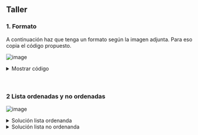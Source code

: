 ## Taller

### 1. Formato

A continuación haz que tenga un formato según la imagen adjunta. Para eso copia el código propuesto. 

![image](https://github.com/crodrigr/diseno-web-avanzado-uts-2023-02/assets/31961588/ab2224ff-8bbe-417d-9708-0f4b523f7cf3)


<details><summary>Mostrar código</summary>

<p>
  
```html
<!DOCTYPE html>
<html>
<head>
	<title>Ejercicio html etiquetas de texto básicas</title>
	<meta charset="utf-8"/>
</head>
<body>

Berners-Lee trabajó en el CERN desde junio hasta diciembre de 1980. Durante ese tiempo, propuso un proyecto basado en el hipertexto para facilitar la forma de compartir y la puesta al día de la información entre investigadores. En este periodo también construyó un programa llamado ENQUIRE que no llegó a ver la luz.1​

Después de dejar el CERN, en 1980, se fue a trabajar a la empresa de John Poole Image Computer Systems Ltd., pero regresó al CERN otra vez en 1984.

En 1989, el CERN era el nodo de Internet más grande de Europa y Berners-Lee vio la oportunidad de unir Internet y el hipertexto (HTTP y HTML), de lo que surgiría la World Wide Web. Desarrolló su primera propuesta de la Web el 12 de marzo de 1989,2​ pero no tuvo mucho eco, por lo que en 1990 y con la ayuda de Robert Cailliau, hicieron una revisión que fue aceptada por su gerente, Mike Sendall. Usó ideas similares a las que había usado en el sistema Enquire, para crear la World Wide Web, para esto diseñó y construyó el primer navegador (llamado WorldWideWeb y desarrollado con NEXTSTEP) y el primer servidor Web al que llamó httpd (HyperText Transfer Protocol daemon).

El primer servidor Web se encontraba en el CERN y fue puesto en línea el 6 de agosto de 1991. Esto proporcionó una explicación sobre lo que era el World Wide Web, cómo uno podría tener un navegador y cómo establecer un servidor Web. Este fue también el primer directorio Web del mundo, ya que Berners-Lee mantuvo una lista de otros sitios Web aparte del suyo. Debido a que tanto el software del servidor como del cliente fue liberado de forma gratuita desde el CERN, el corazón de Internet Europeo en esa época, su difusión fue muy rápida. El número de servidores Web pasó de veintiséis en 1992 a doscientos en octubre de 1995 lo que refleja cual fue la velocidad de la difusión de internet.

En 1994 entró en el Laboratorio de Ciencias de la Computación e Inteligencia Artificial del Massachusetts Institute of Technology. Se trasladó a EE. UU. y puso en marcha el W3C, que dirige actualmente. El W3C es un organismo internacional de estandarización de tecnologías Web dirigido conjuntamente por el Instituto Tecnológico de Massachusetts, el ERCIM francés y la Universidad de Keiō en Japón. Este organismo decidió que todos sus estándares fuesen libres, es decir, que los pudiese utilizar todo el mundo libremente sin coste alguno, lo que sin lugar a dudas fue una de las grandes razones para que la Web haya llegado a tener la importancia que tiene hoy en día.

En su libro Tejiendo la red, publicado en 1999, Berners-Lee explica por qué la tecnología web es libre y gratis. Se considera al mismo tiempo el inventor y el protector de la web.

</body>
</html>

```
</p>
</details> 

<br>
<br>

### 2 Lista ordenadas y no ordenadas


![image](https://github.com/crodrigr/diseno-web-avanzado-uts-2023-02/assets/31961588/a2786c4f-31a3-4e40-82d3-61c4651566e7)

<details><summary>Solución lista ordenanda</summary>

<p>

```html
<h2>Listas ordenadas</h2>

<ol type="a" start="4">
    <li>Elemento 1</li>		
    <li>Elemento 2</li>
    <li>Elemento 3</li>
    <li>Elemento 4</li>
</ol>

<ol start="100" reversed="reversed">
    <li>Elemento 1</li>		
    <li>Elemento 2</li>
    <li>Elemento 3</li>
    <li>Elemento 4</li>
</ol>

<ol type="i" start="999">
    <li>Elemento 1</li>		
    <li>Elemento 2</li>
    <li>Elemento 3</li>
    <li>Elemento 4</li>
</ol>

```

</p>
</details>



<details><summary>Solución lista no ordenanda</summary>

<p>

```html
<h2>Listas no ordenadas</h2>

<ul type="disc">
    <li>Elemento 1</li>		
    <li>Elemento 2</li>
    <li>Elemento 3</li>
    <li>Elemento 4</li>
</ul>

<ul type="circle">
    <li>Elemento 1</li>		
    <li>Elemento 2</li>
    <li>Elemento 3</li>
    <li>Elemento 4</li>
</ul>

<ul type="square">
    <li>Elemento 1</li>		
    <li>Elemento 2</li>
    <li>Elemento 3</li>
    <li>Elemento 4</li>
</ul>

```

</p>
</details> 

